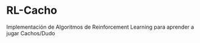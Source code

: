 # RL-Cacho
Implementación de Algoritmos de Reinforcement Learning para aprender a jugar Cachos/Dudo
